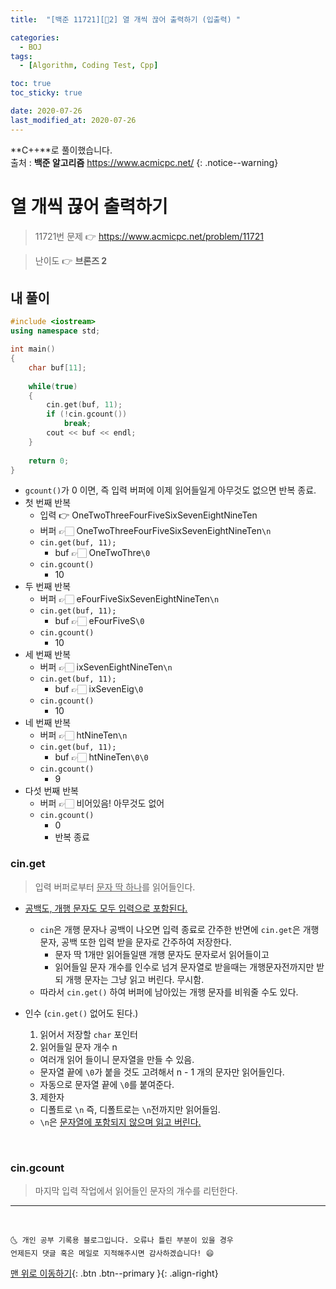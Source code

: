 ```yaml
---
title:  "[백준 11721][🤎2] 열 개씩 끊어 출력하기 (입출력) " 

categories:
  - BOJ
tags:
  - [Algorithm, Coding Test, Cpp]

toc: true
toc_sticky: true

date: 2020-07-26
last_modified_at: 2020-07-26
---
```


**C++**로 풀이했습니다.  
출처 : **백준 알고리즘** <https://www.acmicpc.net/>
{: .notice--warning}




# 열 개씩 끊어 출력하기

> 11721번 문제 👉 <https://www.acmicpc.net/problem/11721>

> 난이도 👉 **브론즈 2**

## 내 풀이

```cpp
#include <iostream>
using namespace std;

int main()
{
    char buf[11]; 
    
    while(true)
    {
        cin.get(buf, 11);
        if (!cin.gcount())
            break;
        cout << buf << endl;
    }
    
    return 0;
}
```
- `gcount()`가 0 이면, 즉 입력 버퍼에 이제 읽어들일게 아무것도 없으면 반복 종료.
- 첫 번째 반복
  - 입력 👉 OneTwoThreeFourFiveSixSevenEightNineTen
  - 버퍼 👉🏻 OneTwoThreeFourFiveSixSevenEightNineTen`\n`
  - `cin.get(buf, 11);`
    - buf 👉🏻 OneTwoThre`\0`
  - `cin.gcount()`
    - 10
- 두 번째 반복
  - 버퍼 👉🏻 eFourFiveSixSevenEightNineTen`\n`
  - `cin.get(buf, 11);`
    - buf 👉🏻 eFourFiveS`\0`
  - `cin.gcount()`
    - 10
- 세 번째 반복
  - 버퍼 👉🏻 ixSevenEightNineTen`\n`
  - `cin.get(buf, 11);`
    - buf 👉🏻 ixSevenEig`\0`
  - `cin.gcount()`
    - 10
- 네 번째 반복
  - 버퍼 👉🏻 htNineTen`\n`
  - `cin.get(buf, 11);`
    - buf 👉🏻 htNineTen`\0\0`
  - `cin.gcount()`
    - 9
- 다섯 번째 반복
  - 버퍼 👉🏻 비어있음! 아무것도 없어
  - `cin.gcount()`
    - 0
    - 반복 종료

### cin.get

> 입력 버퍼로부터 <u>문자 딱 하나</u>를 읽어들인다. 

- <u>공백도, 개행 문자도 모두 입력으로 포함된다.</u>
  - `cin`은 개행 문자나 공백이 나오면 입력 종료로 간주한 반면에 `cin.get`은 개행 문자, 공백 또한 입력 받을 문자로 간주하여 저장한다.
    - 문자 딱 1개만 읽어들일땐 개행 문자도 문자로서 읽어들이고
    - 읽어들일 문자 개수를 인수로 넘겨 문자열로 받을때는 개행문자전까지만 받되 개행 문자는 그냥 읽고 버린다. 무시함. 
  - 따라서 `cin.get()` 하여 버퍼에 남아있는 개행 문자를 비워줄 수도 있다.

- 인수 (`cin.get()` 없어도 된다.)
  1. 읽어서 저장할 `char` 포인터 
  2. 읽어들일 문자 개수 n
    - 여러개 읽어 들이니 문자열을 만들 수 있음.
    - 문자열 끝에 `\0`가 붙을 것도 고려해서 n - 1 개의 문자만 읽어들인다.
    - 자동으로 문자열 끝에 `\0`를 붙여준다.
  3. 제한자
    - 디폴트로 `\n` 즉, 디폴트로는 `\n`전까지만 읽어들임.
    - `\n`은 <u>문자열에 포함되지 않으며 읽고 버린다.</u>

<br>

### cin.gcount

> 마지막 입력 작업에서 읽어들인 문자의 개수를 리턴한다.

***
<br>

    🌜 개인 공부 기록용 블로그입니다. 오류나 틀린 부분이 있을 경우 
    언제든지 댓글 혹은 메일로 지적해주시면 감사하겠습니다! 😄

[맨 위로 이동하기](#){: .btn .btn--primary }{: .align-right}